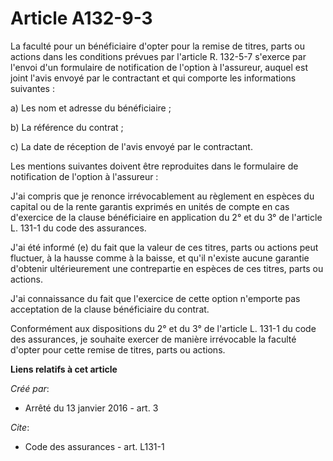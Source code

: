 # Article A132-9-3

La faculté pour un bénéficiaire d'opter pour la remise de titres, parts ou actions dans les conditions prévues par l'article
R. 132-5-7 s'exerce par l'envoi d'un formulaire de notification de l'option à l'assureur, auquel est joint l'avis envoyé par
le contractant et qui comporte les informations suivantes : 

a) Les nom et adresse du bénéficiaire ; 

b) La référence du contrat ; 

c) La date de réception de l'avis envoyé par le contractant. 

Les mentions suivantes doivent être reproduites dans le formulaire de notification de l'option à l'assureur : 

J'ai compris que je renonce irrévocablement au règlement en espèces du capital ou de la rente garantis exprimés en unités de
compte en cas d'exercice de la clause bénéficiaire en application du 2° et du 3° de l'article L. 131-1 du code des
assurances. 

J'ai été informé (e) du fait que la valeur de ces titres, parts ou actions peut fluctuer, à la hausse comme à la baisse, et
qu'il n'existe aucune garantie d'obtenir ultérieurement une contrepartie en espèces de ces titres, parts ou actions. 

J'ai connaissance du fait que l'exercice de cette option n'emporte pas acceptation de la clause bénéficiaire du contrat. 

Conformément aux dispositions du 2° et du 3° de l'article L. 131-1 du code des assurances, je souhaite exercer de manière
irrévocable la faculté d'opter pour cette remise de titres, parts ou actions.

**Liens relatifs à cet article**

_Créé par_:

  - Arrêté du 13 janvier 2016 - art. 3

_Cite_:

  - Code des assurances - art. L131-1
